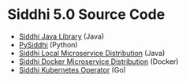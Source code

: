 # Siddhi 5.0 Source Code

* [Siddhi Java Library](https://github.com/siddhi-io/siddhi) (Java)
* [PySiddhi](https://github.com/siddhi-io/pysiddhi) (Python)
* [Siddhi Local Microservice Distribution](https://github.com/siddhi-io/distribution) (Java)
* [Siddhi Docker Microservice Distribution](https://github.com/siddhi-io/docker-siddhi) (Docker)
* [Siddhi Kubernetes Operator](https://github.com/siddhi-io/siddhi-operator) (Go)

